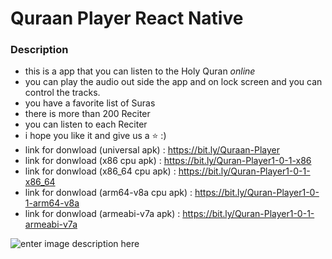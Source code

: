 # Quraan Player React Native

### Description

- this is a app that you can listen to the Holy Quran _online_
- you can play the audio out side the app and on lock screen and you can control the tracks.
- you have a favorite list of Suras
- there is more than 200 Reciter
- you can listen to each Reciter
- i hope you like it and give us a ⭐ :)
- link for donwload (universal apk) : https://bit.ly/Quraan-Player
- link for donwload (x86 cpu apk) : https://bit.ly/Quran-Player1-0-1-x86
- link for donwload (x86_64 cpu apk) : https://bit.ly/Quran-Player1-0-1-x86_64
- link for donwload (arm64-v8a cpu apk) : https://bit.ly/Quran-Player1-0-1-arm64-v8a
- link for donwload (armeabi-v7a apk) : https://bit.ly/Quran-Player1-0-1-armeabi-v7a

![enter image description here](https://scontent.fczl2-1.fna.fbcdn.net/v/t1.15752-9/s2048x2048/271715896_619635292479911_6067694429494317834_n.png?_nc_cat=102&ccb=1-5&_nc_sid=ae9488&_nc_eui2=AeFLMYhYVgfQXHErGsVfIjAwLKHTtEaUTf0sodO0RpRN_ZQereIIB7tWkK0YjpqRb5N51DrI8jTb3sCbpqpkRZ3p&_nc_ohc=3tJ2C588JqcAX944WI8&tn=X1Syd4-SG-IuDTBx&_nc_ht=scontent.fczl2-1.fna&oh=03_AVJFZu3eMVz1EEICbpBdrLFIlcKKsJ3meL4-6V0X3tzY1g&oe=6219595C)
